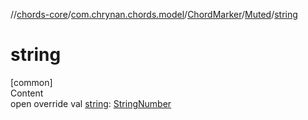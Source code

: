 //[chords-core](../../../../index.md)/[com.chrynan.chords.model](../../index.md)/[ChordMarker](../index.md)/[Muted](index.md)/[string](string.md)



# string  
[common]  
Content  
open override val [string](string.md): [StringNumber](../../-string-number/index.md)  



